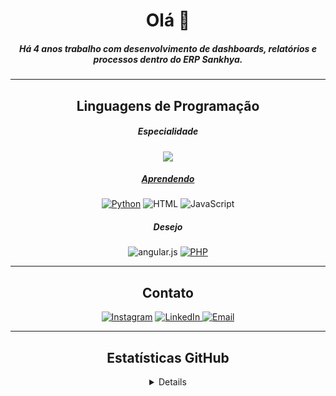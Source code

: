 <div align="center">
    <h1>Olá 👋</h1>
    <h5>Há 4 anos trabalho com desenvolvimento de dashboards, relatórios e processos dentro do ERP Sankhya.</h5>
    <hr>
    <h2>Linguagens de Programação</h2>
    <h5>Especialidade</h5>
    <div>
        <a href=""><img src="https://img.shields.io/badge/Oracle SQL-F80000?style=for-the-badge&logo=oracle&logoColor=white"</a>
    </div>
    <h5>Aprendendo</h5>
    <div>
        <a href=""><img alt="Python" src="https://img.shields.io/badge/python-3670A0?style=for-the-badge&logo=python&logoColor=ffdd54" style="max-width: 100%;"></a>
        <a><img alt="HTML" src="https://img.shields.io/badge/html5-%23E34F26.svg?style=for-the-badge&logo=html5&logoColor=white" style="max-width: 100%;"></a>
        <a><img alt="JavaScript" src="https://img.shields.io/badge/javascript-%23323330.svg?style=for-the-badge&logo=javascript&logoColor=%23F7DF1E" style="max-width: 100%;"></a>
    </div>
    <div>
    <h5>Desejo</h5>
        <a><img alt="angular.js" src="https://img.shields.io/badge/angular.js-%23E23237.svg?style=for-the-badge&logo=angularjs&logoColor=white" style="max-width: 100%;"></a>
        <a href=""><img alt="PHP" src="https://img.shields.io/badge/php-%23777BB4.svg?style=for-the-badge&logo=php&logoColor=white" data-canonical-src="https://img.shields.io/badge/PHP-%23777BB4.svg?logo=php&amp;logoColor=white" style="max-width: 100%;"></a>
    </div>
    <hr>
    <div align="center">
        <h2>Contato</h2>
        <a href="http://instagram.com/angelogus"><img alt="Instagram" src="https://img.shields.io/badge/angelogus-%23E4405F.svg?style=for-the-badge&logo=Instagram&logoColor=white" style="max-width: 100%"></a>
        <a href="https://www.linkedin.com/in/angelo-botelho-15753b128/"><img alt="LinkedIn" src="https://img.shields.io/badge/linkedin-%230077B5.svg?style=for-the-badge&logo=linkedin&logoColor=white" style="max-width: 100%"</a>
        <a href="mailto:angelobot94@gmail.com"><img alt="Email" src="https://img.shields.io/badge/Gmail-D14836?style=for-the-badge&logo=gmail&logoColor=white" style="max-width: 100%"></a>
    </div>
    <hr>
    <div>
     <h2>Estatísticas GitHub</h2>
     <details>
      <img src="https://github-readme-stats.vercel.app/api?username=angelogus&hide=contribs,prs&theme=dark"/>
      <img src="https://github-readme-stats.vercel.app/api/top-langs/?username=angelogus&layout=compact&theme=dark"/>
     </details>
    </div>
     
</div>
